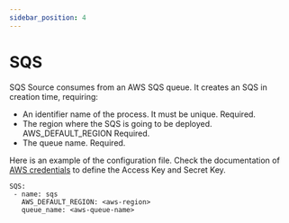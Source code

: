 ```yaml
---
sidebar_position: 4
---
```

# SQS


SQS Source consumes from an AWS SQS queue. It creates an SQS in creation time, requiring:
- An identifier name of the process. It must be unique. Required.
- The region where the SQS is going to be deployed. AWS_DEFAULT_REGION Required.
- The queue name. Required.


Here is an example of the configuration file. Check the documentation of [AWS credentials](/dcnios/docs/Sources/AWS/) to define the Access Key and Secret Key.


```
SQS:
 - name: sqs
   AWS_DEFAULT_REGION: <aws-region>
   queue_name: <aws-queue-name>
```
